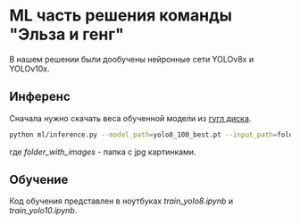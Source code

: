 # ML часть решения команды "Эльза и генг"

В нашем решении были дообучены нейронные сети YOLOv8x и YOLOv10x.

## Инференс

Сначала нужно скачать веса обученной модели из [гугл диска](https://drive.google.com/drive/folders/1tO5DBqqsoYEGXi1onDy0QUNKL2OuQNsd?usp=sharing).

```bash
python ml/inference.py --model_path=yolo8_100_best.pt --input_path=folder_with_images
```
где *folder_with_images* - папка с jpg картинками.

## Обучение

Код обучения представлен в ноутбуках *train_yolo8.ipynb* и *train_yolo10.ipynb*.
